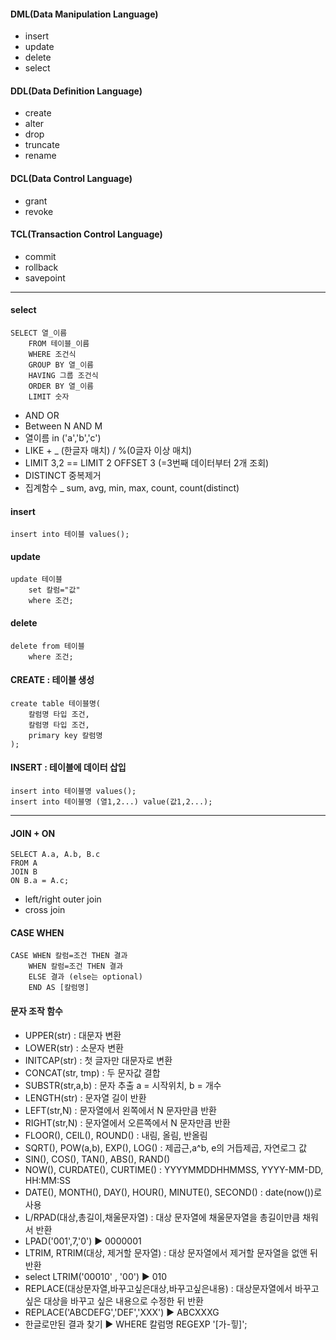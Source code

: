 #### DML(Data Manipulation Language)
- insert
- update
- delete
- select

#### DDL(Data Definition Language)
- create
- alter
- drop
- truncate
- rename

#### DCL(Data Control Language)
- grant
- revoke

#### TCL(Transaction Control Language)
- commit
- rollback
- savepoint

---

#### select

```
SELECT 열_이름
	FROM 테이블_이름
	WHERE 조건식
	GROUP BY 열_이름
	HAVING 그룹 조건식
	ORDER BY 열_이름
	LIMIT 숫자
```

* AND OR 
* Between N AND M
* 열이름 in ('a','b','c')
* LIKE + _ (한글자 매치) / %(0글자 이상 매치)
* LIMIT 3,2 == LIMIT 2 OFFSET 3 (=3번째 데이터부터 2개 조회)
* DISTINCT 중복제거
* 집계함수 _ sum, avg, min, max, count, count(distinct)

#### insert

```
insert into 테이블 values();
```

#### update

```
update 테이블 
    set 칼럼="값" 
    where 조건;
```

#### delete
```
delete from 테이블 
    where 조건;
```


#### CREATE : 테이블 생성

```
create table 테이블명(
    칼럼명 타입 조건,
    칼럼명 타입 조건,
    primary key 칼럼명
);
```

#### INSERT : 테이블에 데이터 삽입

```
insert into 테이블명 values();
insert into 테이블명 (열1,2...) value(값1,2...);
```

---
#### JOIN + ON

```
SELECT A.a, A.b, B.c 
FROM A
JOIN B
ON B.a = A.c;
```

* left/right outer join 
* cross join

#### CASE WHEN

```
CASE WHEN 칼럼=조건 THEN 결과
    WHEN 칼럼=조건 THEN 결과
    ELSE 결과 (else는 optional)
    END AS [칼럼명]
```



#### 문자 조작 함수

- UPPER(str) : 대문자 변환
- LOWER(str) : 소문자 변환
- INITCAP(str) : 첫 글자만 대문자로 변환
- CONCAT(str, tmp) : 두 문자값 결합
- SUBSTR(str,a,b) : 문자 추출 a = 시작위치, b = 개수
- LENGTH(str) : 문자열 길이 반환
- LEFT(str,N) : 문자열에서 왼쪽에서 N 문자만큼 반환 
- RIGHT(str,N) : 문자열에서 오른쪽에서 N 문자만큼 반환 
- FLOOR(), CEIL(), ROUND() : 내림, 올림, 반올림
- SQRT(), POW(a,b), EXP(), LOG() : 제곱근,a^b, e의 거듭제곱, 자연로그 값
- SIN(), COS(), TAN(), ABS(), RAND()
- NOW(), CURDATE(), CURTIME() : YYYYMMDDHHMMSS, YYYY-MM-DD, HH:MM:SS
- DATE(), MONTH(), DAY(), HOUR(), MINUTE(), SECOND() : date(now())로 사용
- L/RPAD(대상,총길이,채울문자열) : 대상 문자열에 채울문자열을 총길이만큼 채워서 반환
- LPAD('001',7,'0') ▶ 0000001
- LTRIM, RTRIM(대상, 제거할 문자열) : 대상 문자열에서 제거할 문자열을 없앤 뒤 반환
- select LTRIM('00010' , '00') ▶ 010
- REPLACE(대상문자열,바꾸고싶은대상,바꾸고싶은내용) : 대상문자열에서 바꾸고 싶은 대상을 바꾸고 싶은 내용으로 수정한 뒤 반환
- REPLACE('ABCDEFG','DEF','XXX') ▶ ABCXXXG
- 한글로만된 결과 찾기 ▶ WHERE 칼럼명 REGEXP '[가-힣]'; 
